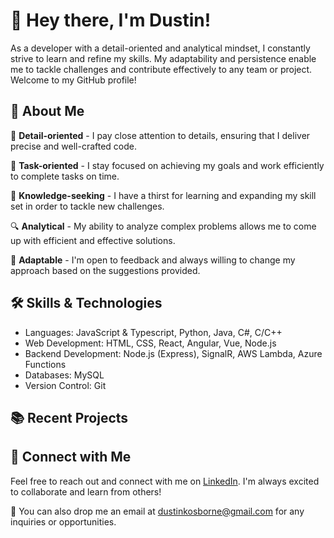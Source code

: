 # 👋 Hey there, I'm Dustin!

As a developer with a detail-oriented and analytical mindset, I constantly strive to learn and refine my skills. My adaptability and persistence enable me to tackle challenges and contribute effectively to any team or project. Welcome to my GitHub profile!

## 🚀 About Me

🔎 **Detail-oriented** - I pay close attention to details, ensuring that I deliver precise and well-crafted code.

🎯 **Task-oriented** - I stay focused on achieving my goals and work efficiently to complete tasks on time.

🧠 **Knowledge-seeking** - I have a thirst for learning and expanding my skill set in order to tackle new challenges.

🔍 **Analytical** - My ability to analyze complex problems allows me to come up with efficient and effective solutions.

🌟 **Adaptable** - I'm open to feedback and always willing to change my approach based on the suggestions provided.

## 🛠️ Skills & Technologies

* Languages: JavaScript & Typescript, Python, Java, C#, C/C++
* Web Development: HTML, CSS, React, Angular, Vue, Node.js
* Backend Development: Node.js (Express), SignalR, AWS Lambda, Azure Functions
* Databases: MySQL
* Version Control: Git

## 📚 Recent Projects


## 🤝 Connect with Me

Feel free to reach out and connect with me on [LinkedIn](https://www.linkedin.com/in/dustin-k-osborne). I'm always excited to collaborate and learn from others!

💌 You can also drop me an email at [dustinkosborne@gmail.com](mailto:dustinkosborne@gmail.com) for any inquiries or opportunities.
